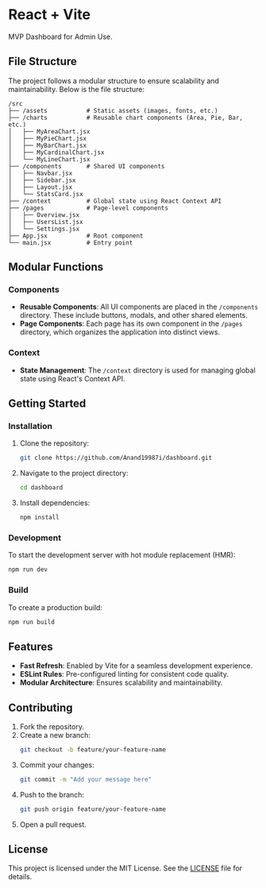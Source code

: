 # React + Vite
MVP Dashboard for Admin Use.
## File Structure

The project follows a modular structure to ensure scalability and maintainability. Below is the file structure:

```
/src
├── /assets           # Static assets (images, fonts, etc.)
├── /charts           # Reusable chart components (Area, Pie, Bar, etc.)
│   ├── MyAreaChart.jsx
│   ├── MyPieChart.jsx
│   ├── MyBarChart.jsx
│   ├── MyCardinalChart.jsx
│   └── MyLineChart.jsx
├── /components       # Shared UI components
│   ├── Navbar.jsx
│   ├── Sidebar.jsx
│   ├── Layout.jsx
│   └── StatsCard.jsx
├── /context          # Global state using React Context API
├── /pages            # Page-level components
│   ├── Overview.jsx
│   ├── UsersList.jsx
│   └── Settings.jsx
├── App.jsx           # Root component
└── main.jsx          # Entry point

```

## Modular Functions

### Components
- **Reusable Components**: All UI components are placed in the `/components` directory. These include buttons, modals, and other shared elements.
- **Page Components**: Each page has its own component in the `/pages` directory, which organizes the application into distinct views.

### Context
- **State Management**: The `/context` directory is used for managing global state using React's Context API.

## Getting Started

### Installation
1. Clone the repository:
     ```bash
     git clone https://github.com/Anand19987i/dashboard.git
     ```
2. Navigate to the project directory:
     ```bash
     cd dashboard
     ```
3. Install dependencies:
     ```bash
     npm install
     ```

### Development
To start the development server with hot module replacement (HMR):
```bash
npm run dev
```

### Build
To create a production build:
```bash
npm run build
```

## Features
- **Fast Refresh**: Enabled by Vite for a seamless development experience.
- **ESLint Rules**: Pre-configured linting for consistent code quality.
- **Modular Architecture**: Ensures scalability and maintainability.

## Contributing
1. Fork the repository.
2. Create a new branch:
     ```bash
     git checkout -b feature/your-feature-name
     ```
3. Commit your changes:
     ```bash
     git commit -m "Add your message here"
     ```
4. Push to the branch:
     ```bash
     git push origin feature/your-feature-name
     ```
5. Open a pull request.

## License
This project is licensed under the MIT License. See the [LICENSE](./LICENSE) file for details.